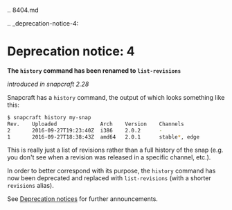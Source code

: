 .. 8404.md

.. _deprecation-notice-4:

# Deprecation notice: 4

**The `history` command has been renamed to `list-revisions`**

_introduced in snapcraft 2.28_

Snapcraft has a `history` command, the output of which looks something like this:

```bash
$ snapcraft history my-snap
Rev.    Uploaded              Arch    Version    Channels
2       2016-09-27T19:23:40Z  i386    2.0.2      -
1       2016-09-27T18:38:43Z  amd64   2.0.1      stable*, edge
```

This is really just a list of revisions rather than a full history of
the snap (e.g. you don't see when a revision was released in a
specific channel, etc.).

In order to better correspond with its purpose,
the `history` command has now been deprecated and replaced with
`list-revisions` (with a shorter `revisions` alias).

See [Deprecation notices](deprecation-notices.md)  for further announcements.